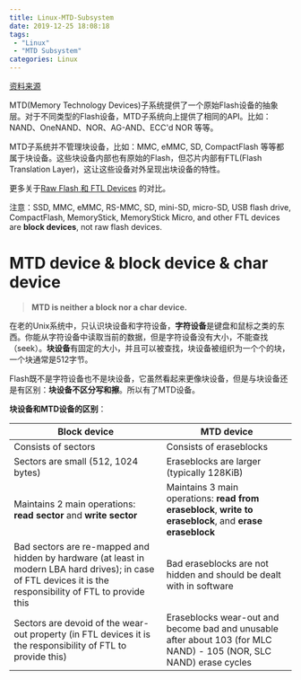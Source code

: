 ```yaml
---
title: Linux-MTD-Subsystem
date: 2019-12-25 18:08:18
tags:
 - "Linux"
 - "MTD Subsystem"
categories: Linux
---
```


[资料来源](http://www.linux-mtd.infradead.org/doc/general.html)

MTD(Memory Technology Devices)子系统提供了一个原始Flash设备的抽象层。对于不同类型的Flash设备，MTD子系统向上提供了相同的API。比如：NAND、OneNAND、NOR、AG-AND、ECC'd NOR 等等。

MTD子系统并不管理块设备，比如：MMC, eMMC, SD, CompactFlash 等等都属于块设备。这些块设备内部也有原始的Flash，但芯片内部有FTL(Flash Translation Layer)，这让这些设备对外呈现出块设备的特性。

更多关于[Raw Flash 和 FTL Devices](http://www.linux-mtd.infradead.org/doc/ubifs.html#L_raw_vs_ftl) 的对比。

注意：SSD, MMC, eMMC, RS-MMC, SD, mini-SD, micro-SD, USB flash drive, CompactFlash, MemoryStick, MemoryStick Micro, and other FTL devices are **block devices**, not raw flash devices.

# MTD device & block device & char device

> **MTD is neither a block nor a char device.** 

在老的Unix系统中，只认识块设备和字符设备，**字符设备**是键盘和鼠标之类的东西。你能从字符设备中读取当前的数据，但是字符设备没有大小，不能查找（seek）。**块设备**有固定的大小，并且可以被查找，块设备被组织为一个个的块，一个块通常是512字节。

Flash既不是字符设备也不是块设备，它虽然看起来更像块设备，但是与块设备还是有区别：**块设备不区分写和擦**。所以有了MTD设备。

**块设备和MTD设备的区别**：

| **Block device**                                             | **MTD device**                                               |
| ------------------------------------------------------------ | ------------------------------------------------------------ |
| Consists of sectors                                          | Consists of eraseblocks                                      |
| Sectors are small (512, 1024 bytes)                          | Eraseblocks are larger (typically 128KiB)                    |
| Maintains 2 main operations: **read sector** and **write sector** | Maintains 3 main operations: **read from eraseblock**, **write to eraseblock**, and **erase eraseblock** |
| Bad sectors are re-mapped and hidden by hardware (at least in modern LBA hard drives); in case of FTL devices it is the responsibility of FTL to provide this | Bad eraseblocks are not hidden and should be dealt with in software |
| Sectors are devoid of the wear-out property (in FTL devices it is the responsibility of FTL to provide this) | Eraseblocks wear-out and become bad and unusable after about 103 (for MLC NAND) - 105 (NOR, SLC NAND) erase cycles |

